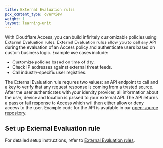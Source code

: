 ```yaml
---
title: External Evaluation rules
pcx_content_type: overview
weight: 1
layout: learning-unit
---
```


With Cloudflare Access, you can build infinitely customizable policies using External Evaluation rules. External Evaluation rules allow you to call any API during the evaluation of an Access policy and authenticate users based on custom business logic. Example use cases include:

- Customize policies based on time of day.
- Check IP addresses against external threat feeds.
- Call industry-specific user registries.

The External Evaluation rule requires two values: an API endpoint to call and a key to verify that any request response is coming from a trusted source. After the user authenticates with your identity provider, all information about the user, device and location is passed to your external API. The API returns a pass or fail response to Access which will then either allow or deny access to the user.  Example code for the API is available in our [open-source repository](https://github.com/cloudflare/workers-access-external-auth-example).

## Set up External Evaluation rule

For detailed setup instructions, refer to [External Evaluation rules](/cloudflare-one/policies/access/external-evaluation/).
